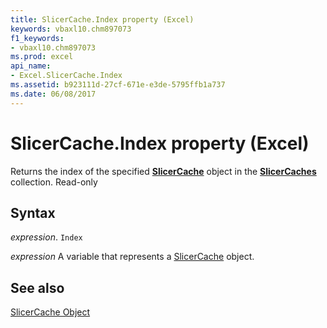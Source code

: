 ```yaml
---
title: SlicerCache.Index property (Excel)
keywords: vbaxl10.chm897073
f1_keywords:
- vbaxl10.chm897073
ms.prod: excel
api_name:
- Excel.SlicerCache.Index
ms.assetid: b923111d-27cf-671e-e3de-5795ffb1a737
ms.date: 06/08/2017
---
```



# SlicerCache.Index property (Excel)

 Returns the index of the specified **[SlicerCache](Excel.SlicerCache.md)** object in the **[SlicerCaches](Excel.SlicerCaches.md)** collection. Read-only


## Syntax

_expression_. `Index`

_expression_ A variable that represents a [SlicerCache](./Excel.SlicerCache.md) object.


## See also


[SlicerCache Object](Excel.SlicerCache.md)

